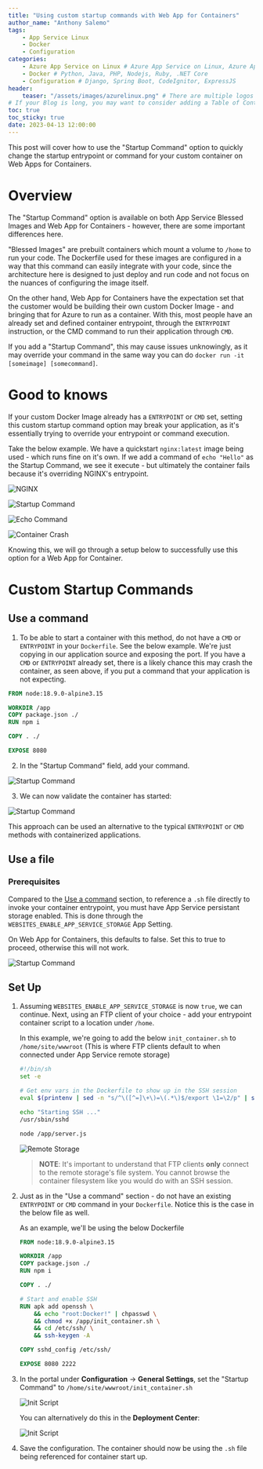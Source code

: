 ```yaml
---
title: "Using custom startup commands with Web App for Containers"
author_name: "Anthony Salemo"
tags:
    - App Service Linux
    - Docker
    - Configuration
categories:
    - Azure App Service on Linux # Azure App Service on Linux, Azure App Service on Windows, Function App, Azure VM, Azure SDK
    - Docker # Python, Java, PHP, Nodejs, Ruby, .NET Core
    - Configuration # Django, Spring Boot, CodeIgnitor, ExpressJS
header:
    teaser: "/assets/images/azurelinux.png" # There are multiple logos that can be used in "/assets/images" if you choose to add one.
# If your Blog is long, you may want to consider adding a Table of Contents by adding the following two settings.
toc: true
toc_sticky: true
date: 2023-04-13 12:00:00
---
```


This post will cover how to use the "Startup Command" option to quickly change the startup entrypoint or command for your custom container on Web Apps for Containers.

# Overview
The "Startup Command" option is available on both App Service Blessed Images and Web App for Containers - however, there are some important differences here.

"Blessed Images" are prebuilt containers which mount a volume to `/home` to run your code. The Dockerfile used for these images are configured in a way that this command can easily integrate with your code, since the architecture here is designed to just deploy and run code and not focus on the nuances of configuring the image itself.

On the other hand, Web App for Containers have the expectation set that the customer would be building their own custom Docker Image - and bringing that for Azure to run as a container. With this, most people have an already set and defined container entrypoint, through the `ENTRYPOINT` instruction, or the CMD command to run their application through `CMD`.

If you add a "Startup Command", this may cause issues unknowingly, as it may override your command in the same way you can do `docker run -it [someimage] [somecommand]`.

# Good to knows
If your custom Docker Image already has a `ENTRYPOINT` or `CMD` set, setting this custom startup command option may break your application, as it's essentially trying to override your entrypoint or command execution.

Take the below example. We have a quickstart `nginx:latest` image being used - which runs fine on it's own. If we add a command of `echo "Hello"` as the Startup Command, we see it execute - but ultimately the container fails because it's overriding NGINX's entrypoint.



![NGINX](/media/2023/04/azure-oss-blog-wafc-custom-startup-1.png)

![Startup Command](/media/2023/04/azure-oss-blog-wafc-custom-startup-2.png)

![Echo Command](/media/2023/04/azure-oss-blog-wafc-custom-startup-3.png)

![Container Crash](/media/2023/04/azure-oss-blog-wafc-custom-startup-4.png)

Knowing this, we will go through a setup below to successfully use this option for a Web App for Container.

# Custom Startup Commands
## Use a command
1. To be able to start a container with this method, do not have a `CMD` or `ENTRYPOINT` in your `Dockerfile`. See the below example. We're just copying in our application source and exposing the port. If you have a `CMD` or `ENTRYPOINT` already set, there is a likely chance this may crash the container, as seen above, if you put a command that your application is not expecting.

```Dockerfile
FROM node:18.9.0-alpine3.15

WORKDIR /app
COPY package.json ./
RUN npm i

COPY . ./

EXPOSE 8080 
```

2. In the "Startup Command" field, add your command.

![Startup Command](/media/2023/04/azure-oss-blog-wafc-custom-startup-5.png)

3. We can now validate the container has started:

![Startup Command](/media/2023/04/azure-oss-blog-wafc-custom-startup-6.png)

This approach can be used an alternative to the typical `ENTRYPOINT` or `CMD` methods with containerized applications.

## Use a file
### Prerequisites
Compared to the [Use a command](#use-a-command) section, to reference a `.sh` file directly to invoke your container entrypoint, you must have App Service persistant storage enabled. This is done through the `WEBSITES_ENABLE_APP_SERVICE_STORAGE` App Setting.

On Web App for Containers, this defaults to false. Set this to true to proceed, otherwise this will not work.

![Startup Command](/media/2023/04/azure-oss-blog-wafc-custom-startup-7.png)

## Set Up
1. Assuming `WEBSITES_ENABLE_APP_SERVICE_STORAGE` is now `true`, we can continue. Next, using an FTP client of your choice - add your entrypoint container script to a location under `/home`.

    In this example, we're going to add the below `init_container.sh` to `/home/site/wwwroot` (This is where FTP clients default to when connected under App Service remote storage)

    ```sh
    #!/bin/sh
    set -e

    # Get env vars in the Dockerfile to show up in the SSH session
    eval $(printenv | sed -n "s/^\([^=]\+\)=\(.*\)$/export \1=\2/p" | sed 's/"/\\\"/g' | sed '/=/s//="/' | sed 's/$/"/' >> /etc/profile)

    echo "Starting SSH ..."
    /usr/sbin/sshd

    node /app/server.js
    ```

    ![Remote Storage](/media/2023/04/azure-oss-blog-wafc-custom-startup-8.png)

    > **NOTE**: It's important to understand that FTP clients **only** connect to the remote storage's file system. You cannot browse the container filesystem like you would do with an SSH session.

2. Just as in the "Use a command" section - do not have an existing `ENTRYPOINT` or `CMD` command in your `Dockerfile`. Notice this is the case in the below file as well.

    As an example, we'll be using the below Dockerfile

    ```Dockerfile
    FROM node:18.9.0-alpine3.15

    WORKDIR /app
    COPY package.json ./
    RUN npm i

    COPY . ./

    # Start and enable SSH
    RUN apk add openssh \
        && echo "root:Docker!" | chpasswd \
        && chmod +x /app/init_container.sh \
        && cd /etc/ssh/ \
        && ssh-keygen -A

    COPY sshd_config /etc/ssh/

    EXPOSE 8080 2222
    ```

3. In the portal under **Configuration** -> **General Settings**, set the "Startup Command" to `/home/site/wwwroot/init_container.sh`

    ![Init Script](/media/2023/04/azure-oss-blog-wafc-custom-startup-9.png)

    You can alternatively do this in the **Deployment Center**:

    ![Init Script](/media/2023/04/azure-oss-blog-wafc-custom-startup-10.png)


4. Save the configuration. The container should now be using the `.sh` file being referenced for container start up.







